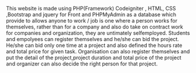 
This website is made using PHP(Framework) Codeigniter , HTML,
CSS ,Bootstrap and jquery for Front and PHPMyAdmin as a database
which provide to allows anyone to work / job is one where a person
works for themselves, rather than for a company and also do take on
contract work for companies and organization, they are untimately selfemployed.
Students and empolyees can register themselves and he/she can bid the project.
He/she can bid only one time at a project and also defined the hours rate and total price for given task.
Organisation can also register themselves and put the detail of the project,project duration and total price of the project and organizer can also decide the right person for that project.
